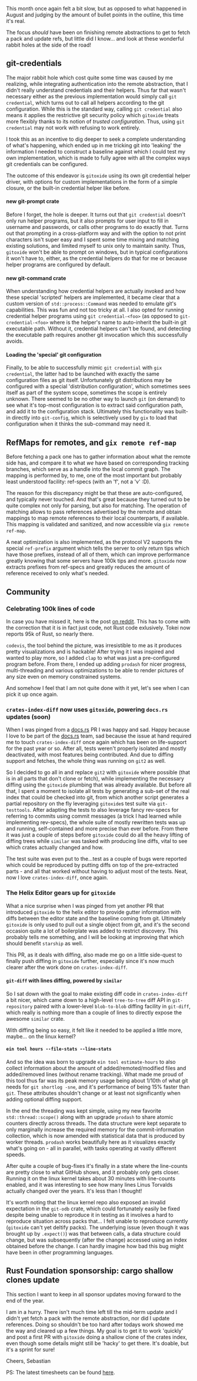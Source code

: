 This month once again felt a bit slow, but as opposed to what happened in August and judging by the amount of bullet points in the outline, this time it's real.

The focus _should_ have been on finishing remote abstractions to get to fetch a pack and update refs, but little did I know… and look at these wonderful rabbit holes at the side of the road!

## git-credentials

The major rabbit hole which cost quite some time was caused by me realizing, while integrating authentication into the remote abstraction, that I didn't really understand credentials and their helpers. Thus far that wasn't necessary either as the previous implementation would simply call `git credential`, which turns out to call all helpers according to the git configuration. While this is the standard way, calling `git credential` also means it applies the restrictive git security policy which `gitoxide` treats more flexibly thanks to its notion of _trusted configuration_. Thus, using `git credential` may not work with refusing to work entirely.

I took this as an incentive to dig deeper to seek a complete understanding of what's happening, which ended up in me tricking git into 'leaking' the information I needed to construct a baseline against which I could test my own implementation, which is made to fully agree with all the complex ways git credentials can be configured.

The outcome of this endeavor is `gitoxide` using its own git credential helper driver, with options for custom implementations in the form of a simple closure, or the built-in credential helper like before.

#### new git-prompt crate

Before I forget, the hole is deeper. It turns out that `git credential` doesn't only run helper programs, but it also prompts for user input to fill in username and passwords, or calls other programs to do exactly that. Turns out that prompting in a cross-platform way and with the option to not print characters isn't super easy and I spent some time mixing and matching existing solutions, and limited myself to unix only to maintain sanity. Thus, `gitoxide` won't be able to prompt on windows, but in typical configurations it won't have to, either, as the credential helpers do that for me or because helper programs are configured by default.

#### new git-command crate

When understanding how credential helpers are actually invoked and how these special 'scripted' helpers are implemented, it became clear that a custom version of `std::process::Command` was needed to emulate git's capabilities. This was fun and not too tricky at all.
I also opted for running credential helper programs using `git credential-<foo>` (as opposed to `git-credential-<foo>` where <foo> is the helper's name to auto-inherit the built-in git executable path. Without it, credential helpers can't be found, and detecting the executable path requires another git invocation which this successfully avoids.

#### Loading the 'special' git configuration

Finally, to be able to successfully mimic `git credential` with `gix credential`, the latter had to be launched with exactly the same configuration files as git itself. Unfortunately git distributions may be configured with a special 'distribution configuration', which sometimes sees itself as part of the system scope, sometimes the scope is entirely unknown. There seemed to be no other way to launch `git` (on demand) to see what it's top-most configuration is to extract said configuration path, and add it to the configuration stack. Ultimately this functionality was built-in directly into `git-config`, which is selectively used by `gix` to load that configuration when it thinks the sub-command may need it.

## RefMaps for remotes, and `gix remote ref-map`

Before fetching a pack one has to gather information about what the remote side has, and compare it to what _we_ have based on corresponding tracking branches, which serve as a handle into the local commit graph. The mapping is performed by, to me, one of the most important but probably least understood facility: ref-specs (with an 'f', not a 'v' :D).

The reason for this discrepancy might be that these are auto-configured, and typically never touched. And that's great because they turned out to be quite complex not only for parsing, but also for matching. The operation of matching allows to pass references advertised by the remote and obtain mappings to map remote references to their local counterparts, if available. This mapping is validated and sanitized, and now accessible via `gix remote ref-map`.

A neat optimization is also implemented, as the protocol V2 supports the special `ref-prefix` argument which tells the server to only return tips which have those prefixes, instead of all of them, which can improve performance greatly knowing that some servers have 100k tips and more. `gitoxide` now extracts prefixes from ref-specs and greatly reduces the amount of reference received to only what's needed.

## Community

### Celebrating 100k lines of code

In case you have missed it, here is the post [on reddit](https://www.reddit.com/r/rust/comments/xj6ncq/media_gitoxide_celebrating_100k_lines_of_rust_code/). This has to come with the correction that it is in fact just code, not Rust code exlusively. Tokei now reports 95k of Rust, so nearly there.

`codevis`, the tool behind the picture, was irresistible to me as it produces pretty visualizations and is hackable! After trying it I was inspired and wanted to play more, so I added `clap` to what was just a pre-configured program before. From there, I ended up adding `prodash` for nicer progress, multi-threading and various optimizations to be able to render pictures of any size even on memory constrained systems.

And somehow I feel that I am not quite done with it yet, let's see when I can pick it up once again.

### `crates-index-diff` now uses `gitoxide`, powering `docs.rs` updates (soon)

When I was pinged from a [docs.rs](http://docs.rs/) PR I was happy and sad. Happy because I love to be part of the [docs.rs](http://docs.rs/) team, sad because the issue at hand required me to touch `crates-index-diff` once again which has been on life-support for the past year or so. After all, tests weren't properly isolated and mostly deactivated, with most features being contributed. And due to diffing support and fetches, the whole thing was running on `git2` as well.

So I decided to go all in and replace `git2` with `gitoxide` where possible (that is in all parts that don't clone or fetch), while implementing the necessary diffing using the `gitoxide` plumbing that was already available. But before all that, I spent a moment to isolate all tests by generating a sub-set of the real index that could be checked into git, from which another script generates a partial repository on the fly leveraging `gitoxide`s test suite via `git-testtools`. After adapting the tests to also leverage fancy rev-specs for referring to commits using commit messages (a trick I had learned while implementing rev-specs), the whole suite of mostly rewritten tests was up and running, self-contained and more precise than ever before. From there it was just a couple of steps before `gitoxide` could do all the heavy lifting of diffing trees while `similar` was tasked with producing line diffs, vital to see which crates actually changed and how.

The test suite was even put to the…test as a couple of bugs were reported which could be reproduced by putting diffs on top of the pre-extracted parts - and all that worked without having to adjust most of the tests. Neat, now I love `crates-index-diff`, once again. 

### The Helix Editor gears up for `gitoxide`

What a nice surprise when I was pinged from yet another PR that introduced `gitoxide` to the helix editor to provide gutter information with diffs between the editor state and the baseline coming from git. Ultimately `gitoxide` is only used to pull out a single object from git, and it's the second occasion quite a lot of boilerplate was added to restrict discovery. This probably tells me something, and I will be looking at improving that which should benefit `starship` as well.

This PR, as it deals with diffing, also made me go on a little side-quest to finally push diffing in `gitoxide` further, especially since it's now much clearer after the work done on `crates-index-diff`.

#### `git-diff` with lines diffing, powered by `similar`

So I sat down with the goal to make existing diff code in `crates-index-diff` a bit nicer, which came down to a high-level `tree-to-tree` diff API in `git-repository` paired with a lower-level `blob-to-blob` diffing facility in `git-diff`, which really is nothing more than a couple of lines to directly expose the awesome `similar` crate.

With diffing being so easy, it felt like it needed to be applied a little more, maybe… on the linux kernel?

#### `ein tool hours --file-stats --line-stats`

And so the idea was born to upgrade `ein tool estimate-hours` to also collect information about the amount of added/remoted/modified files and added/removed lines (without rename tracking). What made me proud of this tool thus far was its peak memory usage being about 1/10th of what git needs for `git shortlog -sne`, and it's performance of being 15% faster than `git`. These attributes shouldn't change or at least not significantly when adding optional diffing support.

In the end the threading was kept simple, using my new favorite `std::thread::scope()` along with an upgrade `prodash` to share atomic counters directly across threads. The data structure were kept separate to only marginally increase the required memory for the commit-information collection, which is now amended with statistical data that is produced by worker threads. `prodash` works beautifully here as it visualizes exactly what's going on - all in parallel, with tasks operating at vastly different speeds.

After quite a couple of bug-fixes it's finally in a state where the line-counts are pretty close to what GitHub shows, and it probably only gets closer. Running it on the linux kernel takes about 30 minutes with line-counts enabled, and it was interesting to see how many lines Linus Torvalds actually changed over the years. It's less than I thought!

It's worth noting that the linux kernel repo also exposed an invalid expectation in the `git-odb` crate, which could fortunately easily be fixed despite being unable to reproduce it in testing as it involves a hard to reproduce situation across packs that… I felt unable to reproduce currently (`gitoxide` can't yet deltify packs). The underlying issue (even though it was brought up by `.expect()`) was that between calls, a data structure could change, but was subsequently (after the change) accessed using an index obtained before the change. I can hardly imagine how bad this bug might have been in other programming languages.

## Rust Foundation sponsorship: cargo shallow clones update

This section I want to keep in all sponsor updates moving forward to the end of the year.

I am in a hurry. There isn't much time left till the mid-term update and I didn't yet fetch a pack with the remote abstraction, nor did I update references. Doing so shouldn't be too hard after todays work showed me the way and cleared up a few things. My goal is to get it to work 'quickly' and post a first PR with `gitoxide` doing a shallow clone of the crates index, even though some details might still be 'hacky' to get there. It's doable, but it's a sprint for sure!

Cheers,
Sebastian

PS: The latest timesheets can be found [here](https://github.com/Byron/byron/blob/main/timesheets/2022.csv).